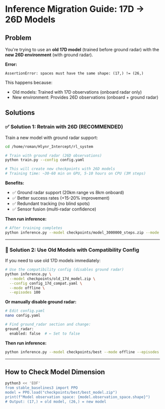 # Inference Migration Guide: 17D → 26D Models

## Problem

You're trying to use an **old 17D model** (trained before ground radar) with the **new 26D environment** (with ground radar).

**Error:**
```
AssertionError: spaces must have the same shape: (17,) != (26,)
```

This happens because:
- Old models: Trained with 17D observations (onboard radar only)
- New environment: Provides 26D observations (onboard + ground radar)

## Solutions

### ✅ Solution 1: Retrain with 26D (RECOMMENDED)

Train a new model with ground radar support:

```bash
cd /home/roman/Hlynr_Intercept/rl_system

# Train with ground radar (26D observations)
python train.py --config config.yaml

# This will create new checkpoints with 26D models
# Training time: ~30-60 min on GPU, 5-10 hours on CPU (3M steps)
```

**Benefits:**
- ✅ Ground radar support (20km range vs 8km onboard)
- ✅ Better success rates (+15-20% improvement)
- ✅ Redundant tracking (no blind spots)
- ✅ Sensor fusion (multi-radar confidence)

**Then run inference:**
```bash
# After training completes
python inference.py --model checkpoints/model_3000000_steps.zip --mode offline --episodes 100
```

---

### 🔄 Solution 2: Use Old Models with Compatibility Config

If you need to use old 17D models immediately:

```bash
# Use the compatibility config (disables ground radar)
python inference.py \
  --model checkpoints/old_17d_model.zip \
  --config config_17d_compat.yaml \
  --mode offline \
  --episodes 100
```

**Or manually disable ground radar:**
```bash
# Edit config.yaml
nano config.yaml

# Find ground_radar section and change:
ground_radar:
  enabled: false  # ← Set to false
```

**Then run inference:**
```bash
python inference.py --model checkpoints/best --mode offline --episodes 100
```

---

## How to Check Model Dimension

```bash
python3 << 'EOF'
from stable_baselines3 import PPO
model = PPO.load("checkpoints/best/best_model.zip")
print(f"Model observation space: {model.observation_space.shape}")
# Output: (17,) = old model, (26,) = new model
